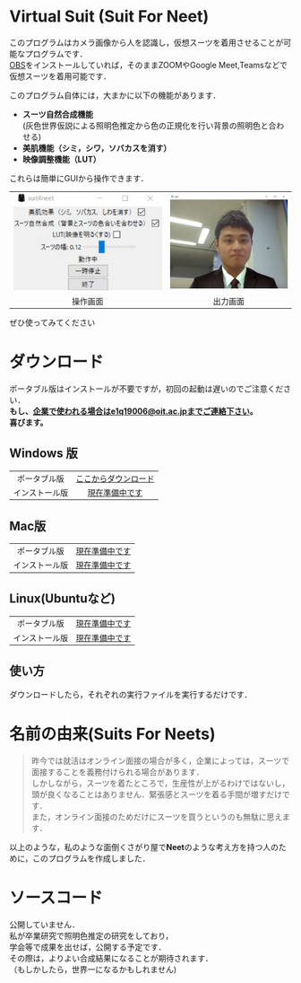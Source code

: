 # Virtual Suit (Suit For Neet)
このプログラムはカメラ画像から人を認識し，仮想スーツを着用させることが可能なプログラムです．  
[OBS](https://vip-jikkyo.net/how-to-use-obs-studio)をインストールしていれば，そのままZOOMやGoogle Meet,Teamsなどで仮想スーツを着用可能です．

このプログラム自体には，大まかに以下の機能があります．  

* **スーツ自然合成機能**  
    (灰色世界仮説による照明色推定から色の正規化を行い背景の照明色と合わせる) 
* **美肌機能（シミ，シワ，ソバカスを消す）**
* **映像調整機能（LUT）**

これらは簡単にGUIから操作できます．


|||
|:---:|:---:|
|![](gui.jpg)|![](output.png)|
|操作画面|出力画面|

 
ぜひ使ってみてください
    
# ダウンロード
ポータブル版はインストールが不要ですが，初回の起動は遅いのでご注意ください．    
**もし、企業で使われる場合はe1q19006@oit.ac.jpまでご連絡下さい。**  
**喜びます。**
## Windows 版 
| | |  
|:--:|:--:|  
|ポータブル版|[ここからダウンロード](https://github.com/STU-Idichi-Syoya/virtual-suit/releases/)  
|インストール版|[現在準備中です]()  
  
## Mac版  
| | |  
|:--:|:--:|  
|ポータブル版|[現在準備中です]()  
|インストール版|[現在準備中です]()  
  

## Linux(Ubuntuなど)  
| | |  
|:--:|:--:|    
|ポータブル版|[現在準備中です]()  
|インストール版|[現在準備中です]()  
  
## 使い方  
ダウンロードしたら，それぞれの実行ファイルを実行するだけです．  

# 名前の由来(Suits For Neets)    

>昨今では就活はオンライン面接の場合が多く，企業によっては，スーツで面接することを義務付けられる場合があります．  
>しかしながら，スーツを着たところで，生産性が上がるわけではないし，頭が良くなることはありません．緊張感とスーツを着る手間が増すだけです．  
>また，オンライン面接のためだけにスーツを買うというのも無駄に思えます．  

以上のような，私のような面倒くさがり屋で**Neet**のような考え方を持つ人のために，このプログラムを作成しました．
# ソースコード  
公開していません．    
私が卒業研究で照明色推定の研究をしており，  
学会等で成果を出せば，公開する予定です．  
その際は，よりよい合成結果になることが期待されます．  
（もしかしたら，世界一になるかもしれません)
